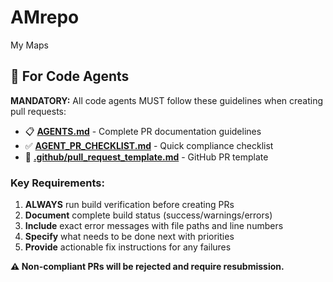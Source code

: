 # AMrepo
My Maps

## 🤖 For Code Agents

**MANDATORY:** All code agents MUST follow these guidelines when creating pull requests:

- 📋 **[AGENTS.md](./AGENTS.md)** - Complete PR documentation guidelines
- ✅ **[AGENT_PR_CHECKLIST.md](./AGENT_PR_CHECKLIST.md)** - Quick compliance checklist  
- 📝 **[.github/pull_request_template.md](./.github/pull_request_template.md)** - GitHub PR template

### Key Requirements:
1. **ALWAYS** run build verification before creating PRs
2. **Document** complete build status (success/warnings/errors)
3. **Include** exact error messages with file paths and line numbers
4. **Specify** what needs to be done next with priorities
5. **Provide** actionable fix instructions for any failures

**⚠️ Non-compliant PRs will be rejected and require resubmission.**
